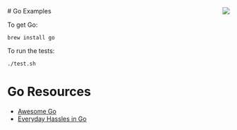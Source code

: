 <img align="right" src="https://raw.githubusercontent.com/rtoal/polyglot/master/resources/go-logo-300.png">
# Go Examples

To get Go:

```
brew install go
```

To run the tests:

```
./test.sh
```

# Go Resources

* [Awesome Go](https://github.com/avelino/awesome-go)
* [Everyday Hassles in Go](http://crufter.com/2014/12/01/everyday-hassles-in-go/)

